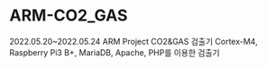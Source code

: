 # ARM-CO2_GAS
2022.05.20~2022.05.24
ARM Project CO2&GAS 검출기
Cortex-M4, Raspberry Pi3 B+, MariaDB, Apache, PHP를 이용한 검출기
